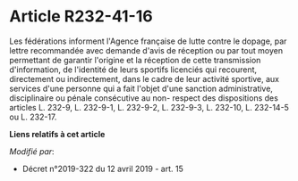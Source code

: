 # Article R232-41-16

Les fédérations informent l'Agence française de lutte contre le dopage, par lettre recommandée avec demande d'avis de
réception ou par tout moyen permettant de garantir l'origine et la réception de cette transmission d'information, de
l'identité de leurs sportifs licenciés qui recourent, directement ou indirectement, dans le cadre de leur activité sportive,
aux services d'une personne qui a fait l'objet d'une sanction administrative, disciplinaire ou pénale consécutive au non-
respect des dispositions des articles L. 232-9, L. 232-9-1,          L. 232-9-2, L. 232-9-3, L. 232-10, L. 232-14-5 ou L.
232-17.

**Liens relatifs à cet article**

_Modifié par_:

  - Décret n°2019-322 du 12 avril 2019 - art. 15
